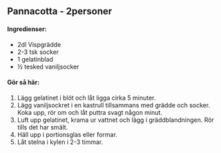## Pannacotta - 2personer
#### Ingredienser:
* 2dl Vispgrädde
* 2-3 tsk socker
* 1 gelatinblad
* ½ tesked vaniljsocker

#### Gör så här:
1. Lägg gelatinet i blöt och låt ligga cirka 5 minuter.
2. Lägg vaniljsockret i en kastrull tillsammans med grädde och socker. Koka upp, rör om och låt
puttra svagt någon minut.
3. Luft upp gelatinet, krama ur vattnet och lägg i gräddblandningen. Rör tills det har smält.
4. Häll upp i portionsglas eller formar.
5. Låt stelna i kylen i 2-3 timmar.
